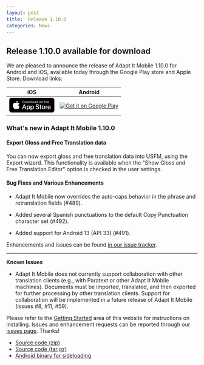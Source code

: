 ```yaml
---
layout: post
title:  Release 1.10.0
categories: News
---
```


## Release 1.10.0 available for download

We are pleased to announce the release of Adapt It Mobile 1.10.0 for Android and iOS, available today through the Google Play store and Apple Store. Download links:

| iOS        | Android           |
|:-------------:|:-------------:| 
| <a href='https://itunes.apple.com/us/app/adapt-it-mobile/id1031605993?ls=1&mt=8'><img alt='Download on the App Store' src='https://raw.githubusercontent.com/adapt-it/adapt-it-mobile/gh-pages/assets/img/Download_on_the_App_Store_Badge_US-UK_RGB_blk_092917.png' /></a>     | <a href='https://play.google.com/store/apps/details?id=org.adaptit.adaptitmobile'><img alt='Get it on Google Play' height='60' width='155' src='https://play.google.com/intl/en_us/badges/images/generic/en_badge_web_generic.png'/></a> |

### What's new in Adapt It Mobile 1.10.0

#### Export Gloss and Free Translation data

You can now export gloss and free translation data into USFM, using the Export wizard. This functionality is available when the "Show Gloss and Free Translation Editor" option is checked in the user settings.

#### Bug Fixes and Various Enhancements

- Adapt It Mobile now overrides the auto-caps behavior in the phrase and retranslation fields (#489).

- Added several Spanish punctuations to the default Copy Punctuation character set (#492).

- Added support for Android 13 (API 33) (#491).

Enhancements and issues can be found [in our issue tracker](https://github.com/adapt-it/adapt-it-mobile/milestone/42?closed=1).

---

**Known Issues**

- Adapt It Mobile does not currently support collaboration with other translation clients (e.g., with Paratext or other Adapt It Mobile machines). Documents must be imported, translated, and then exported for further processing by other translation clients. Support for collaboration will be implemented in a future release of Adapt It Mobile (issues #8, #11, #59).

Please refer to the [Getting Started](https://adapt-it.github.io/adapt-it-mobile/getstarted/) area of this website for instructions on installing. Issues and enhancement requests can be reported through our [issues page](https://github.com/adapt-it/adapt-it-mobile/issues). Thanks!

- [Source code (zip)](https://github.com/adapt-it/adapt-it-mobile/archive/1.10.0.zip)
- [Source code (tar.gz)](https://github.com/adapt-it/adapt-it-mobile/archive/1.10.0.tar.gz)
- [Android binary for sideloading](https://github.com/adapt-it/adapt-it-mobile/releases/download/v1.10.0/app-release.41.apk)

